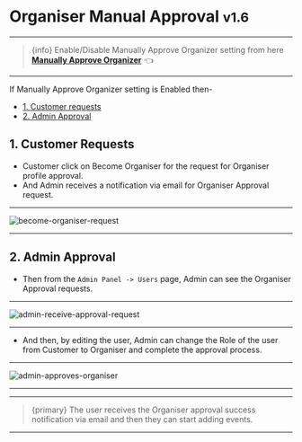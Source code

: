 # Organiser Manual Approval <small class="v">v1.6</small>

---

> {info} Enable/Disable Manually Approve Organizer setting from here **[Manually Approve Organizer](https://eventmie-pro-docs.classiebit.com/docs/1.6/admin/settings#Multi-Vendor)** 👈

---

If Manually Approve Organizer setting is Enabled then-


- [1. Customer requests](#1-customer-requests)
- [2. Admin Approval](#2-admin-approval)


<a name="1-customer-requests"></a>
## 1. Customer Requests

- Customer click on Become Organiser for the request for Organiser profile approval.
- And Admin receives a notification via email for Organiser Approval request.

---

![become-organiser-request](/images/become-organiser-request.jpg "become-organiser-request")

---


<a name="2-admin-approval"></a>
## 2. Admin Approval

- Then from the `Admin Panel -> Users` page, Admin can see the Organiser Approval requests.

---

![admin-receive-approval-request](/images/admin-receive-approval-request.jpg "admin-receive-approval-request")

---

- And then, by editing the user, Admin can change the Role of the user from Customer to Organiser and complete the approval process.

---

![admin-approves-organiser](/images/admin-approves-organiser.jpg "admin-approves-organiser")

---


---

>{primary} The user receives the Organiser approval success notification via email and then they can start adding events.

---